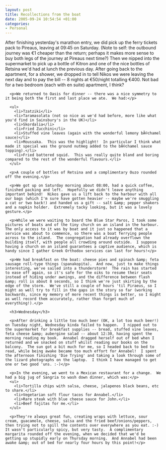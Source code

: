 ```yaml
---
layout: post
title: Recollections from the boat
date: 2005-09-24 10:54:54 +01:00
categories:
- Personal
---
```

<p>After finishing yesterday's marathon entry, we did pick up the ferry tickets pack to Pireaus, leaving at 09:45 on Saturday.  (Note to self: the outbound journey was &euro;1 cheaper than the return; perhaps it makes more sense to buy both legs of the journey at Pireaus next time?)  Then we nipped into the supermarket to pick up a bottle of Kitron and one of the nice bottles of Retsina we'd had at lunch the previous day.  After going back to the apartment, for a shower, we dropped in to tell Nikos we were leaving the next day and to pay the bill -- 8 nights at &euro;50/night totalling &euro;400.  Not bad for a two bedroom (each with en suite) apartment, I think?</p>

      <p>We returned to Oasis for dinner -- there was a nice symmetry to it being both the first and last place we ate.  We had:</p>

      <ul>
        <li>Tzatziki</li>
        <li>Taramasolata (not so nice as we'd had before, more like what you'd find in Sainsbury's in the UK)</li>
        <li>Skordalia</li>
        <li>Fried Zucchini</li>
        <li>Stuffed vine leaves (again with the wonderful lemony bÃ©chamel sauce)</li>
        <li>Moussaka.  This was the highlight!  In particular I think what made it special was the ground nutmeg added to the bÃ©chamel sauce topping).</li>
        <li>Fried battered squid.  This was really quite bland and boring compared to the rest of the wonderful flavours.</li>
      </ul>

      <p>A couple of bottles of Retsina and a complimentary Ouzo rounded off the evening.</p>

      <p>We got up on Saturday morning about 08:00, had a quick coffee, finished packing and left.  Hopefully we didn't leave anything important behind!  Nikos gave us a lift back to the harbour with all our bags (which I'm sure have gotten heavier -- maybe we're smuggling a cat or two back!) and handed us a gift -- salt &amp; pepper shakers and a napkin holder.  Extremely tacky looking, but it was a lovely gesture.</p>

      <p>While we were waiting to board the Blue Star Paros, I took some pictures of boats and of the tiny church on an island in the harbour.  The only access to it was by boat and it just so happened that a service was about to commence, so there was a boat ferrying people across to the island.  The congregation had already overflown the building itself, with people all crowding around outside.  I suppose having a church on an island guarantees a captive audience, which is handy since I gather Greek Orthodox services can last for hours!</p>

      <p>We had breakfast on the boat: cheese pies and spinach &amp; feta sausage roll-type things (spanakopita).  And now, just to make things interesting, we've sailed into a thunderstorm!  The rain has started to ease off again, so it's safe for the oiks to resume their seats instead of hiding under awnings, and the difference between flash &amp; roll is about 8 seconds, so I think we're just skirting by the edge of the storm.  We've still a couple of hours 'til Piraeus, so I might as well try to fill in the gaps in the story so far (working backwards, since my memory of more recent things is better, so I might as well record them accurately, rather than forget much of everything!).</p>

      <h3>Wednesday</h3>

      <p>After drinking a little too much beer (OK, a lot too much beer!) on Tuesday night, Wednesday kinda failed to happen.  I nipped out to the supermarket for breakfast supplies -- bread, stuffed vine leaves, feta cheese &amp; aubergine salad -- about 12:30, having spent the morning reading my book.  Annabel dragged herself out of bed when I returned and we snacked on stuff whilst reading our books on the balcony.  The sun got a bit much for me, so I headed back to bed to read, while being awake became too much effort for Annabel!  I spent the afternoon finishing 'Die Trying' and taking a look through some of the lizard photographs on the laptop.  I think I have managed to get one or two good 'uns. :-)</p>

      <p>In the evening, we went to a Mexican restaurant for a change.  We had a big jug of Sangria to wash down dinner, which was:</p>
      <ul>
        <li>Tortilla chips with salsa, cheese, jalapenos black beans, etc to share.</li>
        <li>Vegetarian soft flour tacos for Annabel.</li>
        <li>Rare steak with blue cheese sauce for John.</li>
        <li>Beef fajitas for me.</li>
      </ul>

      <p>They're always great fun, creating wraps with lettuce, sour cream, guacamole, cheese, salsa and the fried beef/onions/peppers, then trying not to spill the contents over everywhere as you eat. :-)  It wasn't particularly spicy, but very tasty.  A complimentary margarita rounded off the evening, when we decided that we'd be getting up stupidly early on Thursday morning.  And Annabel had been awake &amp; out of bed for nearly four hours by this point!</p>
